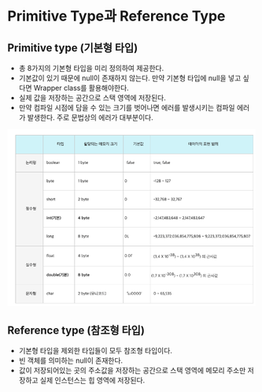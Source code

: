# Primitive Type과 Reference Type

## Primitive type (기본형 타입)
* 총 8가지의 기본형 타입을 미리 정의하여 제공한다.
* 기본값이 있기 때문에 null이 존재하지 않는다. 만약 기본형 타입에 null을 넣고 싶다면 Wrapper class를 활용해야한다.
* 실제 값을 저장하는 공간으로 스택 영역에 저장된다.
* 만약 컴파일 시점에 담을 수 있는 크기를 벗어나면 에러를 발생시키는 컴파일 에러가 발생한다. 주로 문법상의 에러가 대부분이다.

![](../img/primitive-type.png)

## Reference type (참조형 타입)
* 기본형 타입을 제외한 타입들이 모두 참조형 타입이다.  
* 빈 객체를 의미하는 null이 존재한다.
* 값이 저장되어있는 곳의 주소값을 저장하는 공간으로 스택 영역에 메모리 주소만 저장하고 실제 인스턴스는 힙 영역에 저장된다.